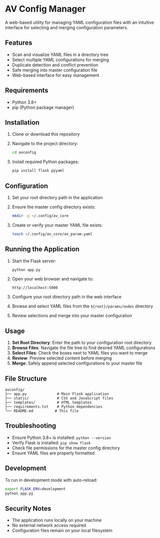 # AV Config Manager

A web-based utility for managing YAML configuration files with an intuitive interface for selecting and merging configuration parameters.

## Features

- Scan and visualize YAML files in a directory tree
- Select multiple YAML configurations for merging
- Duplicate detection and conflict prevention
- Safe merging into master configuration file
- Web-based interface for easy management

## Requirements

- Python 3.8+
- pip (Python package manager)

## Installation

1. Clone or download this repository
2. Navigate to the project directory:
   ```bash
   cd avconfig
   ```

3. Install required Python packages:
   ```bash
   pip install flask pyyaml
   ```

## Configuration

1. Set your root directory path in the application
2. Ensure the master config directory exists:
   ```bash
   mkdir -p ~/.config/av_core
   ```

3. Create or verify your master YAML file exists:
   ```bash
   touch ~/.config/av_core/av_param.yaml
   ```

## Running the Application

1. Start the Flask server:
   ```bash
   python app.py
   ```

2. Open your web browser and navigate to:
   ```
   http://localhost:5000
   ```

3. Configure your root directory path in the web interface

4. Browse and select YAML files from the `${root}/params/nodes` directory

5. Review selections and merge into your master configuration

## Usage

1. **Set Root Directory**: Enter the path to your configuration root directory
2. **Browse Files**: Navigate the file tree to find desired YAML configurations
3. **Select Files**: Check the boxes next to YAML files you want to merge
4. **Review**: Preview selected content before merging
5. **Merge**: Safely append selected configurations to your master file

## File Structure

```
avconfig/
├── app.py              # Main Flask application
├── static/             # CSS and JavaScript files
├── templates/          # HTML templates
├── requirements.txt    # Python dependencies
└── README.md          # This file
```

## Troubleshooting

- Ensure Python 3.8+ is installed: `python --version`
- Verify Flask is installed: `pip show flask`
- Check file permissions for the master config directory
- Ensure YAML files are properly formatted

## Development

To run in development mode with auto-reload:
```bash
export FLASK_ENV=development
python app.py
```

## Security Notes

- The application runs locally on your machine
- No external network access required
- Configuration files remain on your local filesystem
